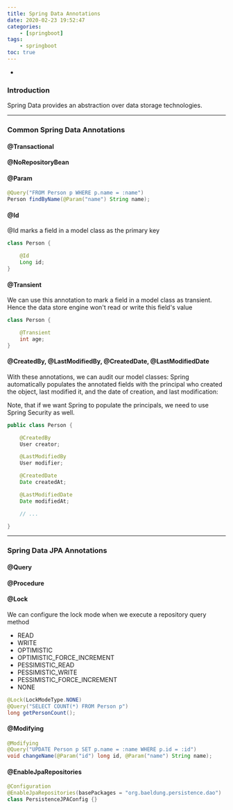 ```yaml
---
title: Spring Data Annotations
date: 2020-02-23 19:52:47
categories:
    - [springboot]
tags:
    - springboot
toc: true
---
```


-

<!-- more -->

### Introduction

Spring Data provides an abstraction over data storage technologies.

---

### Common Spring Data Annotations

#### @Transactional

#### @NoRepositoryBean

#### @Param

```java
@Query("FROM Person p WHERE p.name = :name")
Person findByName(@Param("name") String name);
```

#### @Id

@Id marks a field in a model class as the primary key

```java
class Person {

    @Id
    Long id;
}
```

#### @Transient

We can use this annotation to mark a field in a model class as transient. Hence the data store engine won't read or write this field's value

```java
class Person {

    @Transient
    int age;
}
```

#### @CreatedBy, @LastModifiedBy, @CreatedDate, @LastModifiedDate

With these annotations, we can audit our model classes: Spring automatically populates the annotated fields with the principal who created the object, last modified it, and the date of creation, and last modification:

Note, that if we want Spring to populate the principals, we need to use Spring Security as well.

```java
public class Person {

    @CreatedBy
    User creator;

    @LastModifiedBy
    User modifier;

    @CreatedDate
    Date createdAt;

    @LastModifiedDate
    Date modifiedAt;

    // ...

}
```

---

### Spring Data JPA Annotations

#### @Query

#### @Procedure

#### @Lock

We can configure the lock mode when we execute a repository query method

-   READ
-   WRITE
-   OPTIMISTIC
-   OPTIMISTIC_FORCE_INCREMENT
-   PESSIMISTIC_READ
-   PESSIMISTIC_WRITE
-   PESSIMISTIC_FORCE_INCREMENT
-   NONE

```java
@Lock(LockModeType.NONE)
@Query("SELECT COUNT(*) FROM Person p")
long getPersonCount();
```

#### @Modifying

```java
@Modifying
@Query("UPDATE Person p SET p.name = :name WHERE p.id = :id")
void changeName(@Param("id") long id, @Param("name") String name);
```

#### @EnableJpaRepositories

```java
@Configuration
@EnableJpaRepositories(basePackages = "org.baeldung.persistence.dao")
class PersistenceJPAConfig {}
```